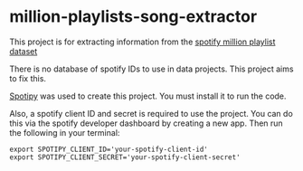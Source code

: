 # million-playlists-song-extractor
This project is for extracting information from the [spotify million playlist dataset](https://www.aicrowd.com/challenges/spotify-million-playlist-dataset-challenge#dataset)

There is no database of spotify IDs to use in data projects. This project aims to fix this.

[Spotipy](https://spotipy.readthedocs.io/en/2.21.0/#license) was used to create this project. You must install it to run the code.

Also, a spotify client ID and secret is required to use the project. You can do this via the spotify developer dashboard by creating a new app. Then run the following in your terminal:

~~~
export SPOTIPY_CLIENT_ID='your-spotify-client-id'
export SPOTIPY_CLIENT_SECRET='your-spotify-client-secret'
~~~